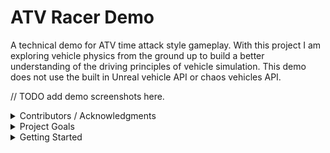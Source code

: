 # ATV Racer Demo
A technical demo for ATV time attack style gameplay. With this project I am exploring vehicle physics
from the ground up to build a better understanding of the driving principles of vehicle simulation. This
demo does not use the built in Unreal vehicle API or chaos vehicles API.

// TODO add demo screenshots here.

<details>
<summary>Contributors / Acknowledgments</summary><br>
  
- Programming
  - Jethro Schoppenhorst
- Feedback
  - John Scott
- Resources and Articles
  - [Car Physics for Games](https://asawicki.info/Mirror/Car%20Physics%20for%20Games/Car%20Physics%20for%20Games.html) by Marco Monster
 
</details>

<details>
<summary>Project Goals</summary><br>

With this project I am looking to further cement knowledge from the following areas;
- General C++ and Unreal flavor C++
- Understanding of vehicle simulations and equations
- Tuning physics gameplay to be easy and fun to control
- Tuning surface traction to create enjoyable surfaces to drive on
- Implementing replays with deterministic physics

An important design goal is focusing on fun pick up and play gameplay.
Understanding vehicle simulation is a secondary goal, but realism should be limited/removed
if it does not serve the gameplay.

</details>

<details>
<summary>Getting Started</summary><br>

Visit the [wiki](https://github.com/JSchoppe/ATVRacerDemo/wiki) for more information about the development environment.
This will also contain documentation for design choices made in this project.

If you are looking to run the latest demo build you can look under [releases](https://github.com/JSchoppe/ATVRacerDemo/releases).
  
</details>

